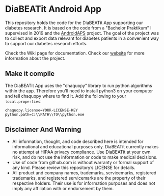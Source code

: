 # DiaBEATit Android App
This repository holds the code for the DiaBEATit App supporting our diabetes research.
It is based on the code from a "Bachelor Praktikum" I supervised in 2019 and the [AndroidAPS](https://github.com/MilosKozak/AndroidAPS) project.
The goal of the project was to collect and export data relevant for diabetes patients in a convenient way to support our diabetes research efforts.

Check the Wiki page for documentation.
Check our [website](https://diabeatit.de) for more information about the project.

## Make it compile
The DiaBEATit App uses the "chaquopy" library to run python algorithms within the app. Therefore you'll need to install python3 on your computer and tell chaquopy where to find it. Add the following to your `local.properties`:
```
chaquopy.license=YOUR-LICENSE-KEY
python.path=C:\\PATH\\TO\\python.exe
```

## Disclaimer And Warning
* All information, thought, and code described here is intended for informational and educational purposes only. DiaBEATit currently makes no attempt at HIPAA privacy compliance. Use DiaBEATit at your own risk, and do not use the information or code to make medical decisions.
* Use of code from github.com is without warranty or formal support of any kind. Please review this repository’s LICENSE for details.
* All product and company names, trademarks, servicemarks, registered trademarks, and registered servicemarks are the property of their respective holders. Their use is for information purposes and does not imply any affiliation with or endorsement by them.
